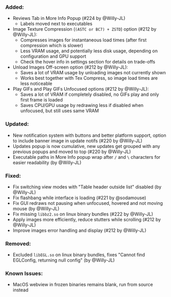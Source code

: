 ### Added:
- Reviews Tab in More Info Popup (#224 by @Willy-JL)
  - Labels moved next to executables
- Image Texture Compression (`(ASTC or BC7) + ZSTD`) option (#212 by @Willy-JL):
  - Compresses images for instantaneous load times (after first compression which is slower)
  - Less VRAM usage, and potentially less disk usage, depending on configuration and GPU support
  - Check the hover info in settings section for details on trade-offs
- Unload Images Off-screen option (#212 by @Willy-JL):
  - Saves a lot of VRAM usage by unloading images not currently shown
  - Works best together with Tex Compress, so image load times are less noticeable
- Play GIFs and Play GIFs Unfocused options (#212 by @Willy-JL):
  - Saves a lot of VRAM if completely disabled, no GIFs play and only first frame is loaded
  - Saves CPU/GPU usage by redrawing less if disabled when unfocused, but still uses same VRAM

### Updated:
- New notification system with buttons and better platform support, option to include banner image in update notifs (#220 by @Willy-JL)
- Updates popup is now cumulative, new updates get grouped with any previous popups and moved to top (#220 by @Willy-JL)
- Executable paths in More Info popup wrap after `/` and `\` characters for easier readability (by @Willy-JL)

### Fixed:
- Fix switching view modes with "Table header outside list" disabled (by @Willy-JL)
- Fix flashbang while interface is loading (#221 by @sodamouse)
- Fix GUI redraws not pausing when unfocused, hovered and not moving mouse (by @Willy-JL)
- Fix missing `libbz2.so` on linux binary bundles (#222 by @Willy-JL)
- Apply images more efficiently, reduce stutters while scrolling (#212 by @Willy-JL)
- Improve images error handling and display (#212 by @Willy-JL)

### Removed:
- Excluded `libEGL.so` on linux binary bundles, fixes "Cannot find EGLConfig, returning null config" (by @Willy-JL)

### Known Issues:
- MacOS webview in frozen binaries remains blank, run from source instead
